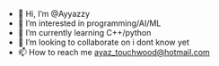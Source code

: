 - 👋 Hi, I’m @Ayyazzy
- 👀 I’m interested in programming/AI/ML
- 🌱 I’m currently learning C++/python
- 💞️ I’m looking to collaborate on i dont know yet
- 📫 How to reach me ayaz_touchwood@hotmail.com

<!---
Ayyazzy/Ayyazzy is a ✨ special ✨ repository because its `README.md` (this file) appears on your GitHub profile.
You can click the Preview link to take a look at your changes.
--->
